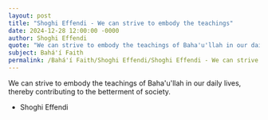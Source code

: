 ```yaml
---
layout: post
title: "Shoghi Effendi - We can strive to embody the teachings"
date: 2024-12-28 12:00:00 -0000
author: Shoghi Effendi
quote: "We can strive to embody the teachings of Baha'u'llah in our daily lives, thereby contributing to the betterment of society."
subject: Bahá'í Faith
permalink: /Bahá'í Faith/Shoghi Effendi/Shoghi Effendi - We can strive to embody the teachings
---
```


We can strive to embody the teachings of Baha'u'llah in our daily lives, thereby contributing to the betterment of society.

- Shoghi Effendi
